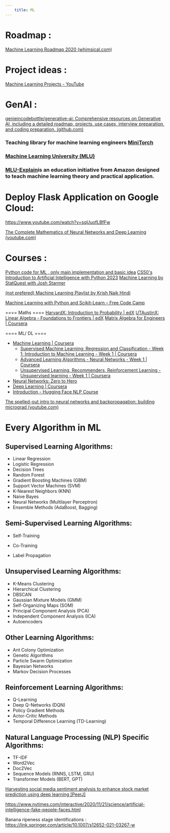 ```yaml
---
    title: ML
---
```

# Roadmap :
[Machine Learning Roadmap 2020 (whimsical.com)](https://whimsical.com/machine-learning-roadmap-2020-CA7f3ykvXpnJ9Az32vYXva)
# Project ideas :
[Machine Learning Projects - YouTube](https://www.youtube.com/playlist?list=PLfFghEzKVmjvuSA67LszN1dZ-Dd_pkus6)

# GenAI :
[genieincodebottle/generative-ai: Comprehensive resources on Generative AI, including a detailed roadmap, projects, use cases, interview preparation, and coding preparation. (github.com)](https://github.com/genieincodebottle/generative-ai/tree/main)
### Teaching library for machine learning engineers [MiniTorch](https://minitorch.github.io/)
### [Machine Learning University (MLU)](https://aws.amazon.com/machine-learning/mlu/) 

### [MLU-Explain](https://mlu-explain.github.io/)is an education initiative from Amazon designed to teach machine learning theory and practical application.

# Deploy Flask Application on Google Cloud:
https://www.youtube.com/watch?v=sqUuofLBfFw

[The Complete Mathematics of Neural Networks and Deep Learning (youtube.com)](https://www.youtube.com/watch?v=Ixl3nykKG9M)
# Courses :

[Python code for ML , only main implementation and basic idea](https://www.youtube.com/playlist?list=PL7yh-TELLS1EZGz1-VDltwdwZvPV-jliQ)
[CS50's Introduction to Artificial Intelligence with Python 2023](https://youtube.com/playlist?list=PLhQjrBD2T381PopUTYtMSstgk-hsTGkVm&si=lRycYFui9Y1DPDYq)
[Machine Learning by StatQuest with Josh Starmer](https://youtube.com/playlist?list=PLblh5JKOoLUICTaGLRoHQDuF_7q2GfuJF&si=sf1dirvZgwbKgmAX)

[(not prefered) Machine Learning Playlist by Krish Naik Hindi](https://youtube.com/playlist?list=PLTDARY42LDV7WGmlzZtY-w9pemyPrKNUZ&si=ed--QhXcwGHRd0dp)

[Machine Learning with Python and Scikit-Learn – Free Code Camp](https://www.youtube.com/watch?v=hDKCxebp88A)

==== Maths ====
[HarvardX: Introduction to Probability | edX](https://www.edx.org/learn/probability/harvard-university-introduction-to-probability)
[UTAustinX: Linear Algebra - Foundations to Frontiers | edX](https://www.edx.org/learn/linear-algebra/the-university-of-texas-at-austin-linear-algebra-foundations-to-frontiers)
[Matrix Algebra for Engineers | Coursera](https://www.coursera.org/learn/matrix-algebra-engineers?irclickid=x-U2gpTSJxyLTxPwUx0Mo3EoUkDXeNXFjUFXWo0&irgwc=1)

==== ML/ DL ==== 
- [Machine Learning | Coursera](https://www.coursera.org/specializations/machine-learning-introduction)
	-  [Supervised Machine Learning: Regression and Classification - Week 1: Introduction to Machine Learning - Week 1 | Coursera](https://www.coursera.org/learn/machine-learning/home/week/1)
	- [Advanced Learning Algorithms - Neural Networks - Week 1 | Coursera](https://www.coursera.org/learn/advanced-learning-algorithms/home/week/1)
	- [Unsupervised Learning, Recommenders, Reinforcement Learning - Unsupervised learning - Week 1 | Coursera](https://www.coursera.org/learn/unsupervised-learning-recommenders-reinforcement-learning/home/week/1)
- [Neural Networks: Zero to Hero](https://www.youtube.com/playlist?list=PLAqhIrjkxbuWI23v9cThsA9GvCAUhRvKZ)   
- [Deep Learning | Coursera](https://www.coursera.org/specializations/deep-learning?irclickid=x-U2gpTSJxyLTxPwUx0Mo3EoUkDXeu01jUFXWo0&irgwc=1#courses)
- [Introduction - Hugging Face NLP Course](https://huggingface.co/learn/nlp-course/chapter1/1)

[The spelled-out intro to neural networks and backpropagation: building micrograd (youtube.com)](https://www.youtube.com/watch?v=VMj-3S1tku0&list=PLAqhIrjkxbuWI23v9cThsA9GvCAUhRvKZ)



# Every Algorithm in ML

## Supervised Learning Algorithms:
- Linear Regression 
- Logistic Regression
- Decision Trees
- Random Forest
- Gradient Boosting Machines (GBM) 
- Support Vector Machines (SVM)
- K-Nearest Neighbors (KNN)
- Naive Bayes
- Neural Networks (Multilayer Perceptron) 
- Ensemble Methods (AdaBoost, Bagging)

## Semi-Supervised Learning Algorithms:
- Self-Training
* Co-Training
- Label Propagation

## Unsupervised Learning Algorithms: 
- K-Means Clustering
- Hierarchical Clustering
- DBSCAN 
- Gaussian Mixture Models (GMM)
- Self-Organizing Maps (SOM)
- Principal Component Analysis (PCA)
- Independent Component Analysis (ICA)
- Autoencoders

## Other Learning Algorithms:
- Ant Colony Optimization 
- Genetic Algorithms
- Particle Swarm Optimization
- Bayesian Networks
- Markov Decision Processes

## Reinforcement Learning Algorithms:
- Q-Learning
- Deep Q-Networks (DQN)
- Policy Gradient Methods
- Actor-Critic Methods
- Temporal Difference Learning (TD-Learning)

## Natural Language Processing (NLP) Specific Algorithms:
- TF-IDF
- Word2Vec
- Doc2Vec
- Sequence Models (RNNS, LSTM, GRU)
- Transformer Models (BERT, GPT)


[Harvesting social media sentiment analysis to enhance stock market prediction using deep learning [PeerJ]](https://peerj.com/articles/cs-476/)

https://www.nytimes.com/interactive/2020/11/21/science/artificial-intelligence-fake-people-faces.html

Banana ripeness stage identifications :
https://link.springer.com/article/10.1007/s12652-021-03267-w 

